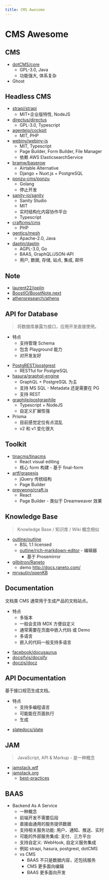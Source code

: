 ```yaml
---
title: CMS Awesome
---
```


# CMS Awesome

## CMS

- [dotCMS/core](https://github.com/dotCMS/core)
  - GPL-3.0, Java
  - 功能强大, 体系复杂
- Ghost

## Headless CMS

- [strapi/strapi](https://github.com/strapi/strapi)
  - MIT+企业版特性, NodeJS
- [directus/directus](https://github.com/directus/directus)
  - GPL-3.0, Typescript
- [agentejo/cockpit](https://github.com/agentejo/cockpit)
  - MIT, PHP
- [webiny/webiny-js](https://github.com/webiny/webiny-js)
  - MIT, Typescript
  - Page Builder, Form Builder, File Manager
  - 依赖 AWS ElasticsearchService
- [bramw/baserow](https://gitlab.com/bramw/baserow)
  - Airtable Alternative
  - Django + Nuxt.js + PostgreSQL
- [ponzu-cms/ponzu](https://github.com/ponzu-cms/ponzu)
  - Golang
  - 停止开发
- [sanity-io/sanity](https://github.com/sanity-io/sanity)
  - Sanity Studio
  - MIT
  - 实时结构化内容协作平台
  - Typescript
- [craftcms/cms](https://github.com/craftcms/cms)
  - PHP
- [gentics/mesh](https://github.com/gentics/mesh)
  - Apache-2.0, Java
- [daptin/daptin](https://github.com/daptin/daptin)
  - AGPL-3.0, Go
  - BAAS, GraphQL/JSON-API
  - 用户, 数据, 存储, 站点, 集成, 邮件

## Note

- [laurent22/joplin](https://github.com/laurent22/joplin)
- [BoostIO/BoostNote.next](https://github.com/BoostIO/BoostNote.next)
- [athensresearch/athens](https://github.com/athensresearch/athens)

## API for Database

> 将数据库暴露为接口，应用开发直接使用。

- 特点
  - 支持管理 Schema
  - 包含 Playground 能力
  - 对开发友好

* [PostgREST/postgrest](https://github.com/PostgREST/postgrest)
  - RESTful for PostgreSQL
* [hasura/graphql-engine](https://github.com/hasura/graphql-engine)
  - GraphQL + PostgreSQL 为主
  - 支持 MS SQL - Metadata 还是需要在 PG
  - 支持 REST
* [graphile/postgraphile](https://github.com/graphile/postgraphile)
  - Typescript + NodeJS
  - 自定义扩展性强
* Prisma
  - 目前感觉定位有点混乱
  - v2 和 v1 变化很大

## Toolkit

- [tinacms/tinacms](https://github.com/tinacms/tinacms)
  - React visual editing
  - 核心 form 构建 - 基于 final-form
- [artf/grapesjs](https://github.com/artf/grapesjs)
  - jQuery 传统结构
  - Page Builder
- [prevwong/craft.js](https://github.com/prevwong/craft.js)
  - React
  - Page Builder - 类似于 Dreamweaver 效果

## Knowledge Base

> Knowledge Base / 知识库 / Wiki 概念相似

- [outline/outline](https://github.com/outline/outline)
  - BSL 1.1 licensed
  - [outline/rich-markdown-editor](https://github.com/outline/rich-markdown-editor) - 编辑器
    - 基于 Prosemirror
- [gilbitron/Raneto ](https://github.com/gilbitron/Raneto)
  - demo http://docs.raneto.com/
- [mrvautin/openKB](https://github.com/mrvautin/openKB)

## Documentation

文档类 CMS 通常用于生成产品的文档站点。

- 特点
  - 多版本
  - 一般会支持 MDX 方便自定义
  - 通常需要在页面中嵌入代码 或 Demo
  - 多语言
  - 嵌入的代码一般支持多语言

* [facebook/docusaurus](https://github.com/facebook/docusaurus)
* [docsifyjs/docsify](https://github.com/docsifyjs/docsify)
* [doczjs/docz](https://github.com/doczjs/docz)

## API Documentation

基于接口规范生成文档。

- 特点
  - 支持多编程语言
  - 可能能在页面执行
  - 生成

* [slatedocs/slate](https://github.com/slatedocs/slate)

## JAM

> JavaScript, API & Markup - 是一种概念

- [jamstack.wtf](https://jamstack.wtf/)
- [jamstack.org](https://jamstack.org/)
  - [best-practices](https://jamstack.org/best-practices/)

## BAAS

- Backend As A Service
  - 一种概念
  - 前端开发不需要后段
  - 直接由通用的服务提供数据
  - 支持相关服务功能: 用户、通知、推送、实时
  - 可能的外部服务集成: 支付、三方平台
  - 支持自定义: WebHook, 自定义服务集成
  - 例如 strapi, hasura, postgrest, dotCMS
  - vs CMS
    - BAAS 不只是数据内容，还包括服务
    - CMS 更多面向编辑
    - BAAS 更多面向开发
